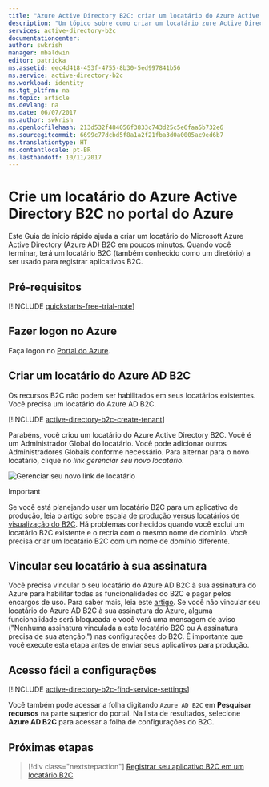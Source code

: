 ```yaml
---
title: "Azure Active Directory B2C: criar um locatário do Azure Active Directory B2C | Microsoft Docs"
description: "Um tópico sobre como criar um locatário zure Active Directory B2C"
services: active-directory-b2c
documentationcenter: 
author: swkrish
manager: mbaldwin
editor: patricka
ms.assetid: eec4d418-453f-4755-8b30-5ed997841b56
ms.service: active-directory-b2c
ms.workload: identity
ms.tgt_pltfrm: na
ms.topic: article
ms.devlang: na
ms.date: 06/07/2017
ms.author: swkrish
ms.openlocfilehash: 213d532f484056f3833c743d25c5e6faa5b732e6
ms.sourcegitcommit: 6699c77dcbd5f8a1a2f21fba3d0a0005ac9ed6b7
ms.translationtype: HT
ms.contentlocale: pt-BR
ms.lasthandoff: 10/11/2017
---
```

# <a name="create-an-azure-active-directory-b2c-tenant-in-the-azure-portal"></a>Crie um locatário do Azure Active Directory B2C no portal do Azure

Este Guia de início rápido ajuda a criar um locatário do Microsoft Azure Active Directory (Azure AD) B2C em poucos minutos. Quando você terminar, terá um locatário B2C (também conhecido como um diretório) a ser usado para registrar aplicativos B2C.

## <a name="prerequisites"></a>Pré-requisitos

[!INCLUDE [quickstarts-free-trial-note](../../includes/quickstarts-free-trial-note.md)]

##  <a name="log-in-to-azure"></a>Fazer logon no Azure

Faça logon no [Portal do Azure](https://portal.azure.com/).

## <a name="create-an-azure-ad-b2c-tenant"></a>Criar um locatário do Azure AD B2C

Os recursos B2C não podem ser habilitados em seus locatários existentes. Você precisa um locatário do Azure AD B2C.

[!INCLUDE [active-directory-b2c-create-tenant](../../includes/active-directory-b2c-create-tenant.md)]

Parabéns, você criou um locatário do Azure Active Directory B2C. Você é um Administrador Global do locatário. Você pode adicionar outros Administradores Globais conforme necessário. Para alternar para o novo locatário, clique no *link gerenciar seu novo locatário*.

![Gerenciar seu novo link de locatário](./media/active-directory-b2c-get-started/manage-new-b2c-tenant-link.png)

> [!IMPORTANT]
> Se você está planejando usar um locatário B2C para um aplicativo de produção, leia o artigo sobre [escala de produção versus locatários de visualização do B2C](active-directory-b2c-reference-tenant-type.md). Há problemas conhecidos quando você exclui um locatário B2C existente e o recria com o mesmo nome de domínio. Você precisa criar um locatário B2C com um nome de domínio diferente.
>
>

## <a name="link-your-tenant-to-your-subscription"></a>Vincular seu locatário à sua assinatura

Você precisa vincular o seu locatário do Azure AD B2C à sua assinatura do Azure para habilitar todas as funcionalidades do B2C e pagar pelos encargos de uso. Para saber mais, leia este [artigo](active-directory-b2c-how-to-enable-billing.md). Se você não vincular seu locatário do Azure AD B2C à sua assinatura do Azure, alguma funcionalidade será bloqueada e você verá uma mensagem de aviso ("Nenhuma assinatura vinculada a este locatário B2C ou A assinatura precisa de sua atenção.") nas configurações do B2C. É importante que você execute esta etapa antes de enviar seus aplicativos para produção.

## <a name="easy-access-to-settings"></a>Acesso fácil a configurações

[!INCLUDE [active-directory-b2c-find-service-settings](../../includes/active-directory-b2c-find-service-settings.md)]

Você também pode acessar a folha digitando `Azure AD B2C` em **Pesquisar recursos** na parte superior do portal. Na lista de resultados, selecione **Azure AD B2C** para acessar a folha de configurações do B2C.

## <a name="next-steps"></a>Próximas etapas

> [!div class="nextstepaction"]
> [Registrar seu aplicativo B2C em um locatário B2C](active-directory-b2c-app-registration.md)